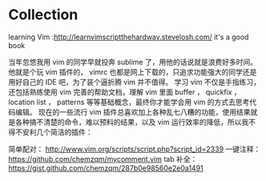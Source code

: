 # Collection
learning Vim :http://learnvimscriptthehardway.stevelosh.com/ it's a good book


当年忽悠我用 vim 的同学早就投奔 sublime 了，用他的话说就是浪费好多时间。 
他就是个玩 vim 插件的， vimrc 也都是网上下载的，只追求功能强大的同学还是用好自己的 IDE 吧，为了装个逼折腾 vim 并不值得。 
学习 vim 不仅是手指练习，还包括熟练使用 vim 完善的帮助文档，理解 vim 里面 buffer ， quickfix ， location list ， patterns 等等基础概念，最终你才能学会用 vim 的方式去思考代码编辑。 
现在的一些流行 vim 插件总喜欢加上各种乱七八糟的功能，使用结果就是各种搞不清楚的命令，难以预料的结果，以及 vim 运行效率的降低，所以我不得不安利几个简洁的插件： 

简单配对： http://www.vim.org/scripts/script.php?script_id=2339 
一键注释： https://github.com/chemzqm/mycomment.vim 
tab 补全： 
https://gist.github.com/chemzqm/287b0e98560e2e0a1491 
